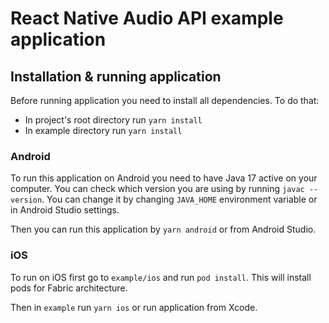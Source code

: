 # React Native Audio API example application

## Installation & running application

Before running application you need to install all dependencies. To do that:

- In project's root directory run `yarn install`
- In example directory run `yarn install`

### Android

To run this application on Android you need to have Java 17 active on your computer. You can check which version you are using by running `javac --version`. You can change it by changing `JAVA_HOME` environment variable or in Android Studio settings.

Then you can run this application by `yarn android` or from Android Studio.

### iOS

To run on iOS first go to `example/ios` and run `pod install`. This will install pods for Fabric architecture.

Then in `example` run `yarn ios` or run application from Xcode.
